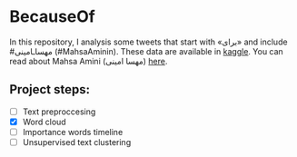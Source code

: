 # BecauseOf

In this repository, I analysis some tweets that start with  «برای» and include #مهساـامینی (#MahsaAminin). These data are available in [kaggle](https://www.kaggle.com/datasets/hossaingh/because-of). You can read about Mahsa Amini (مهسا امینی) [here](https://en.wikipedia.org/wiki/Death_of_Mahsa_Amini). 

## Project steps:

- [ ] Text preproccesing 
- [x] Word cloud
- [ ] Importance words timeline
- [ ] Unsupervised text clustering
